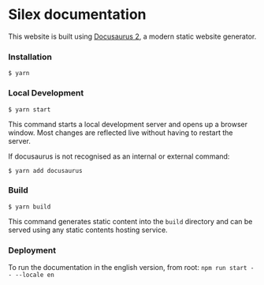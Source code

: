 # Silex documentation

This website is built using [Docusaurus 2](https://docusaurus.io/), a modern static website generator.

### Installation

```
$ yarn
```

### Local Development

```
$ yarn start
```

This command starts a local development server and opens up a browser window. Most changes are reflected live without having to restart the server.

If docusaurus is not recognised as an internal or external command:

```
$ yarn add docusaurus
```

### Build

```
$ yarn build
```

This command generates static content into the `build` directory and can be served using any static contents hosting service.

### Deployment

To run the documentation in the english version, from root:
`npm run start -- --locale en`
